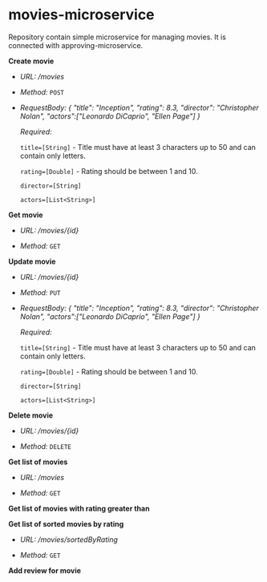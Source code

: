 # movies-microservice
Repository contain simple microservice for managing movies. It is connected with approving-microservice.

**Create movie**
* *URL:*
  _/movies_

* *Method:*
  `POST`
  
* *RequestBody:*
_{
	"title": "Inception",
	"rating": 8.3,
	"director": "Christopher Nolan",
	"actors":["Leonardo DiCaprio", "Ellen Page"]
}_

   *Required:* 
   
	`title=[String]` - Title must have at least 3 characters up to 50 and can contain only letters.

	`rating=[Double]` - Rating should be between 1 and 10. 

	`director=[String]`

	`actors=[List<String>]`

**Get movie**
* *URL:*
  _/movies/{id}_

* *Method:*
  `GET`

**Update movie**
* *URL:*
  _/movies/{id}_

* *Method:*
  `PUT`
  
* *RequestBody:*
_{
	"title": "Inception",
	"rating": 8.3,
	"director": "Christopher Nolan",
	"actors":["Leonardo DiCaprio", "Ellen Page"]
}_

   *Required:* 
   
	`title=[String]` - Title must have at least 3 characters up to 50 and can contain only letters.

	`rating=[Double]` - Rating should be between 1 and 10. 

	`director=[String]`

	`actors=[List<String>]`

**Delete movie**
* *URL:*
  _/movies/{id}_

* *Method:*
  `DELETE`

**Get list of movies**
* *URL:*
  _/movies_

* *Method:*
  `GET`

**Get list of movies with rating greater than**

**Get list of sorted movies by rating**
* *URL:*
  _/movies/sortedByRating_

* *Method:*
  `GET`

**Add review for movie**
